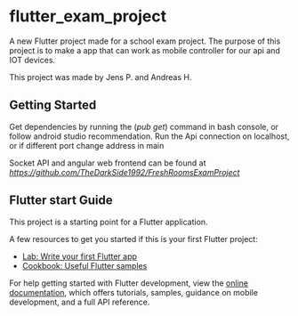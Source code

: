 # flutter_exam_project

A new Flutter project made for a school exam project.
The purpose of this project is to make a app that can work as mobile controller for our api and IOT devices.

This project was made by Jens P. and Andreas H.

## Getting Started
Get dependencies by running the (*pub get*) command in bash console, or follow android studio recommendation.
Run the Api connection on localhost, or if different port change address in main

Socket API and angular web frontend can be found at *https://github.com/TheDarkSide1992/FreshRoomsExamProject*

## Flutter start Guide
This project is a starting point for a Flutter application.

A few resources to get you started if this is your first Flutter project:

- [Lab: Write your first Flutter app](https://docs.flutter.dev/get-started/codelab)
- [Cookbook: Useful Flutter samples](https://docs.flutter.dev/cookbook)

For help getting started with Flutter development, view the
[online documentation](https://docs.flutter.dev/), which offers tutorials,
samples, guidance on mobile development, and a full API reference.
